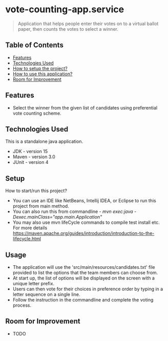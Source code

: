 # vote-counting-app.service
> Application that helps people enter their votes on to a virtual ballot paper, then counts the votes to select a winner.

## Table of Contents
* [Features](#features)
* [Technologies Used](#technologies-used)
* [How to setup the project?](#setup)
* [How to use this application?](#usage)
* [Room for Improvement](#room-for-improvement)

## Features
- Select the winner from the given list of candidates using preferential vote counting scheme.

## Technologies Used
This is a standalone java application.
- JDK - version 15
- Maven - version 3.0
- JUnit - version 4

## Setup
How to start/run this project?
- You can use an IDE like NetBeans, Intellij IDEA, or Eclipse to run this project from main method.
- You can also run this from commandline -  _mvn exec:java -Dexec.mainClass="app.main.Application"_
- You may also use mvn lifeCycle commands to compile test install etc. For more details https://maven.apache.org/guides/introduction/introduction-to-the-lifecycle.html 

## Usage
- The application will use the 'src/main/resources/candidates.txt' file provided to list the options that the team members can choose from.
- At start up, the list of options will be displayed on the screen with a unique letter prefix.
- Users can then vote for their choices in preference order by typing in a letter sequence on a single line.
- Follow the instruction in the commandline and complete the voting process.

## Room for Improvement
- TODO 
